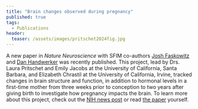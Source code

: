 ```yaml
---
title: "Brain changes observed during pregnancy"
published: true
tags:
  - Publications
header:
  teaser: /assets/images/pritschet2024fig.jpg
---
```


A new paper in <i>Nature Neuroscience</i> with SFIM co-authors <a href='/members/faskowitz'>Josh Faskowitz</a> and <a href="/members/handwerker">Dan Handwerker</a> was recently published. This project, lead by Drs. Laura Pritschet and Emily Jacobs at the University of California, Santa Barbara, and Elizabeth Chrastil at the University of California, Irvine, tracked changes in brain structure and function, in addition to hormonal levels in a first-time mother from three weeks prior to conception to two years after giving birth to investigate how pregnancy impacts the brain. To learn more about this project, check out the <a href="https://www.nih.gov/news-events/nih-research-matters/brain-changes-observed-during-pregnancy">NIH news post</a> or read <a href="https://www.nature.com/articles/s41593-024-01741-0">the paper</a> yourself.
